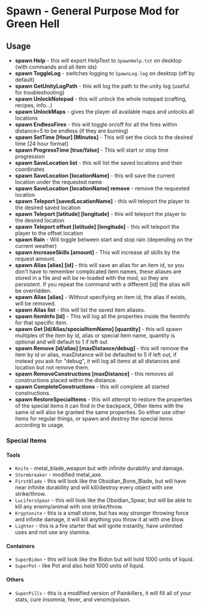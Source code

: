 # Spawn - General Purpose Mod for Green Hell

## Usage

* **spawn Help** - this will export HelpText to `SpawnHelp.txt` on desktop (with commands and all item ids)
* **spawn ToggleLog** - switches logging to `SpawnLog.log` on desktop (off by default)
* **spawn GetUnityLogPath** - this will log the path to the unity log (useful for troubleshooting)
* **spawn UnlockNotepad** - this will unlock the whole notepad (crafting, recipes, info...)
* **spawn UnlockMaps** - gives the player all available maps and unlocks all locations
* **spawn EndlessFires** - this will toggle on/off for all the fires within distance=5 to be endless (if they are burning)
* **spawn SetTime [Hour] [Minutes]** - This will set the clock to the desired time [24 hour format]
* **spawn ProgressTime [true/false]** - This will start or stop time progression
* **spawn SaveLocation list** - this will list the saved locations and their coordinates
* **spawn SaveLocation [locationName]** - this will save the current location under the requested name
* **spawn SaveLocation [locationName] remove** - remove the requested location
* **spawn Teleport [savedLocationName]** - this will teleport the player to the desired saved location
* **spawn Teleport [latitude] [longitude]** - this will teleport the player to the desired location
* **spawn Teleport offset [latitude] [longitude]** - this will teleport the player to the offset location
* **spawn Rain** - Will toggle between start and stop rain (depending on the current weather)
* **spawn IncreaseSkills [amount]** - This will increase all skills by the request amount.
* **spawn Alias [alias] [id]** - this will save an alias for an item id, so you don't have to remember complicated item names, these aliases are stored in a file and will be re-loaded with the mod, so they are persistent. If you repeat the command with a different [id] the alias will be overridden.
* **spawn Alias [alias]** - Without specifying an item id, the alias if exists, will be removed.
* **spawn Alias list** - this will list the saved item aliases.
* **spawn ItemInfo [id]** - This will log all the properties inside the ItemInfo for that specific item.
* **spawn Get [Id/Alias/specialItemName] [quantity]** - this will spawn multiples of the item by id, alias or special item name, quantity is optional and will default to 1 if left out
* **spawn Remove [id/alias] [maxDistance/debug]** - this will remove the item by id or alias, maxDistance will be defaulted to 5 if left out, if instead you ask for "debug", it will log all items at all distances and location but not remove them.
* **spawn RemoveConstructions [maxDistance]** - this removes all constructions placed within the distance.
* **spawn CompleteConstructions** - this will complete all started constructions.
* **spawn RestoreSpecialItems** - this will attempt to restore the properties of the special items it can find in the backpack, Other items with the same id will also be granted the same properties. So either use other items for regular things, or spawn and destroy the special items according to usage.

### Special Items

#### Tools

* `Knife` - metal_blade_weapon but with infinite durability and damage.
* `Stormbreaker` - modified metal_axe.
* `FirstBlade` - this will look like the Obsidian_Bone_Blade, but will have near infinite durability and will kill/destroy every object with one strike/throw.
* `LucifersSpear` - this will look like the Obsidian_Spear, but will be able to kill any enemy/animal with one strike/throw.
* `Kryptonite` - this is a small stone, but has way stronger throwing force and infinite damage, it will kill anything you throw it at with one blow.
* `Lighter` - this is a fire starter that will ignite instantly, have unlimited uses and not use any stamina.

#### Containers

* `SuperBidon` - this will look like the Bidon but will hold 1000 units of liquid.
* `SuperPot` - like Pot and also hold 1000 units of liquid.

#### Others

* `SuperPills` - this is a modified version of Painkillers, it will fill all of your stats, cure insomnia, fever, and venom/poison.
